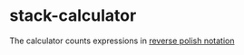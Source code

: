 # stack-calculator

The calculator counts expressions in [reverse polish notation](https://en.wikipedia.org/wiki/Reverse_Polish_notation)